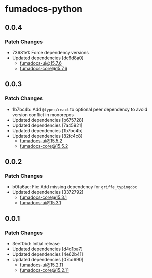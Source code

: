 # fumadocs-python

## 0.0.4

### Patch Changes

- 73681e1: Force dependency versions
- Updated dependencies [dc6d8a0]
  - fumadocs-ui@15.7.6
  - fumadocs-core@15.7.6

## 0.0.3

### Patch Changes

- 1b7bc4b: Add `@types/react` to optional peer dependency to avoid version conflict in monorepos
- Updated dependencies [b675728]
- Updated dependencies [7a45921]
- Updated dependencies [1b7bc4b]
- Updated dependencies [82fc4c8]
  - fumadocs-ui@15.5.2
  - fumadocs-core@15.5.2

## 0.0.2

### Patch Changes

- b0fa6ac: Fix: Add missing dependency for `griffe_typingdoc`
- Updated dependencies [3372792]
  - fumadocs-core@15.3.1
  - fumadocs-ui@15.3.1

## 0.0.1

### Patch Changes

- 3eef0bd: Initial release
- Updated dependencies [d4d1ba7]
- Updated dependencies [4e62b41]
- Updated dependencies [07cd690]
  - fumadocs-ui@15.2.11
  - fumadocs-core@15.2.11
